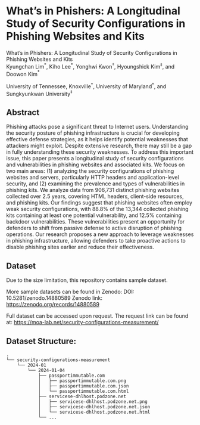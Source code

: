 # What’s in Phishers: A Longitudinal Study of Security Configurations in Phishing Websites and Kits

What’s in Phishers: A Longitudinal Study of Security Configurations in Phishing Websites and Kits  
Kyungchan Lim$`^*`$, Kiho Lee$`^*`$, Yonghwi Kwon$`^†`$, Hyoungshick Kim$`^‡`$, and Doowon Kim$`^*`$

University of Tennessee, Knoxville$`^*`$, University of Maryland$`^†`$, and Sungkyunkwan University$`^‡`$

## Abstract

Phishing attacks pose a significant threat to Internet users. Understanding the security posture of phishing infrastructure is crucial for developing effective defense strategies, as it helps identify potential weaknesses that attackers might exploit. Despite extensive research, there may still be a gap in fully understanding these security weaknesses. To address this important issue, this paper presents a longitudinal study of security configurations and vulnerabilities in phishing websites and associated kits. We focus on two main areas: (1) analyzing the security configurations of phishing websites and servers, particularly HTTP headers and application-level security, and (2) examining the prevalence and types of vulnerabilities in phishing kits. We analyze data from 906,731 distinct phishing websites collected over 2.5 years, covering HTML headers, client-side resources, and phishing kits. Our findings suggest that phishing websites often employ weak security configurations, with 88.8% of the 13,344 collected phishing kits containing at least one potential vulnerability, and 12.5% containing backdoor vulnerabilities. These vulnerabilities present an opportunity for defenders to shift from passive defense to active disruption of phishing operations. Our research proposes a new approach to leverage weaknesses in phishing infrastructure, allowing defenders to take proactive actions to disable phishing sites earlier and reduce their effectiveness.

## Dataset
Due to the size limitation, this repository contains sample dataset.

More sample datasets can be found in Zenodo: DOI: 10.5281/zenodo.14880589
Zenodo link: https://zenodo.org/records/14880589

Full dataset can be accessed upon request. The request link can be found at: https://moa-lab.net/security-configurations-measurement/

## Dataset Structure:
```
.
└── security-configurations-measurement
	└── 2024-01
		└── 2024-01-04
			├── passportimmutable.com
			│	├── passportimmutable.com.png
			│	├── passportimmutable.com.json
			│	└── passportimmutable.com.html
			├── servicese-dhlhost.podzone.net
			│	├── servicese-dhlhost.podzone.net.png
			│	├── servicese-dhlhost.podzone.net.json
			│	└── servicese-dhlhost.podzone.net.html
			└──	...
```

